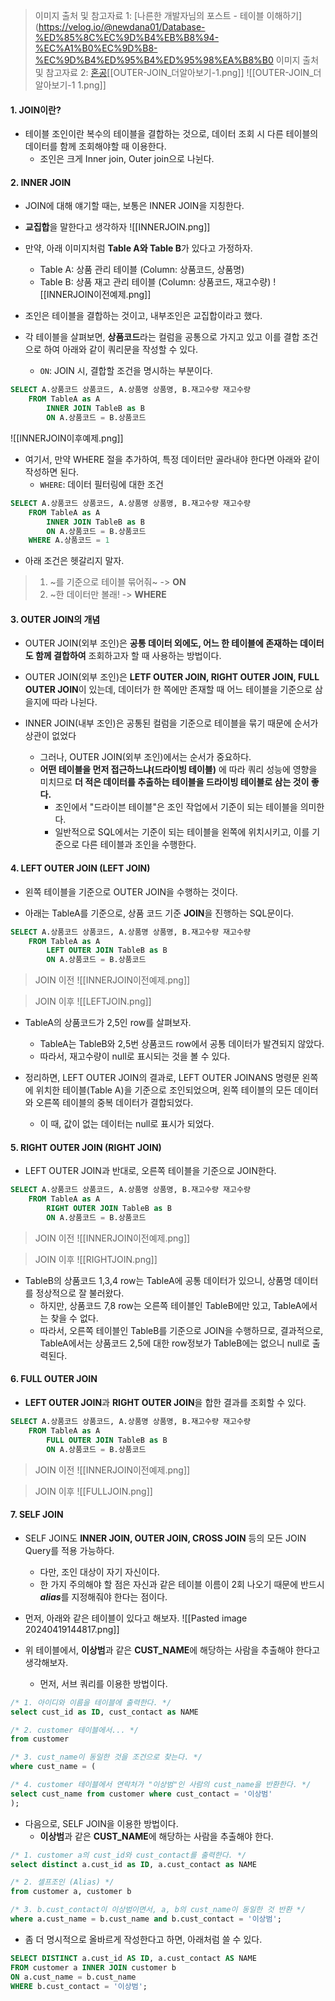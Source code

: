 > 이미지 출처 및 참고자료 1: [나른한 개발자님의 포스트 - 테이블 이해하기](https://velog.io/@newdana01/Database-%ED%85%8C%EC%9D%B4%EB%B8%94-%EC%A1%B0%EC%9D%B8-%EC%9D%B4%ED%95%B4%ED%95%98%EA%B8%B0
> 이미지 출처 및 참고자료 2: [혼공](https://hongong.hanbit.co.kr/sql-%EA%B8%B0%EB%B3%B8-%EB%AC%B8%EB%B2%95-joininner-outer-cross-self-join/)[[OUTER-JOIN_더알아보기-1.png]]
![[OUTER-JOIN_더알아보기-1 1.png]]

#### 1. JOIN이란?

- 테이블 조인이란 복수의 테이블을 결합하는 것으로, 데이터 조회 시 다른 테이블의 데이터를 함께 조회해야할 때 이용한다.
	- 조인은 크게 Inner join, Outer join으로 나뉜다.


#### 2. INNER JOIN

- JOIN에 대해 얘기할 때는, 보통은 INNER JOIN을 지칭한다.
- **교집합**을 말한다고 생각하자
![[INNERJOIN.png]]

- 만약, 아래 이미지처럼 **Table A와 Table B**가 있다고 가정하자.
	- Table A: 상품 관리 테이블 (Column: 상품코드, 상품명)
	- Table B: 상품 재고 관리 테이블 (Column: 상품코드, 재고수량)
![[INNERJOIN이전예제.png]]
- 조인은 테이블을 결합하는 것이고, 내부조인은 교집합이라고 했다. 
- 각 테이블을 살펴보면, **상품코드**라는 컬럼을 공통으로 가지고 있고 이를 결합 조건으로 하여 아래와 같이 쿼리문을 작성할 수 있다.
	- `ON`: JOIN 시, 결합할 조건을 명시하는 부분이다.
```sql
SELECT A.상품코드 상품코드, A.상품명 상품명, B.재고수량 재고수량
	FROM TableA as A 
    	INNER JOIN TableB as B
    	ON A.상품코드 = B.상품코드
```
![[INNERJOIN이후예제.png]]

- 여기서, 만약 WHERE 절을 추가하여, 특정 데이터만 골라내야 한다면 아래와 같이 작성하면 된다.
	- `WHERE`: 데이터 필터링에 대한 조건
```sql
SELECT A.상품코드 상품코드, A.상품명 상품명, B.재고수량 재고수량 
	FROM TableA as A       
    	INNER JOIN TableB as B   
    	ON A.상품코드 = B.상품코드
    WHERE A.상품코드 = 1 
```

- 아래 조건은 헷갈리지 말자.
> 1. ~를 기준으로 테이블 묶어줘~ -> **ON**
> 2. ~한 데이터만 볼래! -> **WHERE**


#### 3. OUTER JOIN의 개념

- OUTER JOIN(외부 조인)은 **공통 데이터 외에도, 어느 한 테이블에 존재하는 데이터도 함께 결합하여** 조회하고자 할 때 사용하는 방법이다.
- OUTER JOIN(외부 조인)은 **LETF OUTER JOIN, RIGHT OUTER JOIN, FULL OUTER JOIN**이 있는데, 데이터가 한 쪽에만 존재할 때 어느 테이블을 기준으로 삼을지에 따라 나뉜다.

- INNER JOIN(내부 조인)은 공통된 컬럼을 기준으로 테이블을 묶기 때문에 순서가 상관이 없었다
	- 그러나, OUTER JOIN(외부 조인)에서는 순서가 중요하다.
	- **어떤 테이블을 먼저 접근하느냐(드라이빙 테이블)** 에 따라 쿼리 성능에 영향을 미치므로 **더 적은 데이터를 추출하는 테이블을 드라이빙 테이블로 삼는 것이 좋다.**
		- 조인에서 "드라이븐 테이블"은 조인 작업에서 기준이 되는 테이블을 의미한다.
		- 일반적으로 SQL에서는 기준이 되는 테이블을 왼쪽에 위치시키고, 이를 기준으로 다른 테이블과 조인을 수행한다.


#### 4. LEFT OUTER JOIN (LEFT JOIN)

- 왼쪽 테이블을 기준으로 OUTER JOIN을 수행하는 것이다.

- 아래는 TableA를 기준으로, 상품 코드 기준 **JOIN**을 진행하는 SQL문이다.
```sql
SELECT A.상품코드 상품코드, A.상품명 상품명, B.재고수량 재고수량 
	FROM TableA as A       
    	LEFT OUTER JOIN TableB as B   
    	ON A.상품코드 = B.상품코드
```

> JOIN 이전
![[INNERJOIN이전예제.png]]

> JOIN 이후
![[LEFTJOIN.png]]

- TableA의 상품코드가 2,5인 row를 살펴보자.
	- TableA는 TableB와 2,5번 상품코드 row에서 공통 데이터가 발견되지 않았다.
	- 따라서, 재고수량이 null로 표시되는 것을 볼 수 있다.

- 정리하면, LEFT OUTER JOIN의 결과로, LEFT OUTER JOINANS 명령문 왼쪽에 위치한 테이블(Table A)을 기준으로 조인되었으며, 왼쪽 테이블의 모든 데이터와 오른쪽 테이블의 중복 데이터가 결합되었다.
	- 이 때, 값이 없는 데이터는 null로 표시가 되었다.


#### 5. RIGHT OUTER JOIN (RIGHT JOIN)

- LEFT OUTER JOIN과 반대로, 오른쪽 테이블을 기준으로 JOIN한다.
```sql
SELECT A.상품코드 상품코드, A.상품명 상품명, B.재고수량 재고수량 
	FROM TableA as A       
    	RIGHT OUTER JOIN TableB as B   
    	ON A.상품코드 = B.상품코드
```

> JOIN 이전
![[INNERJOIN이전예제.png]]

> JOIN 이후
![[RIGHTJOIN.png]]
- TableB의 상품코드 1,3,4 row는 TableA에 공통 데이터가 있으니, 상품명 데이터를 정상적으로 잘 불러왔다.
	- 하지만, 상품코드 7,8 row는 오른쪽 테이블인 TableB에만 있고, TableA에서는 찾을 수 없다.
	- 따라서, 오른쪽 테이블인 TableB를 기준으로 JOIN을 수행하므로, 결과적으로, TableA에서는 상품코드 2,5에 대한 row정보가 TableB에는 없으니 null로 출력된다.


#### 6. FULL OUTER JOIN

- **LEFT OUTER JOIN**과 **RIGHT OUTER JOIN**을 합한 결과를 조회할 수 있다.
```sql
SELECT A.상품코드 상품코드, A.상품명 상품명, B.재고수량 재고수량 
	FROM TableA as A       
    	FULL OUTER JOIN TableB as B   
    	ON A.상품코드 = B.상품코드
```

> JOIN 이전
![[INNERJOIN이전예제.png]]

> JOIN 이후
![[FULLJOIN.png]]


#### 7. SELF JOIN

- SELF JOIN도 **INNER JOIN, OUTER JOIN, CROSS JOIN** 등의 모든 JOIN Query를 적용 가능하다. 
	- 다만, 조인 대상이 자기 자신이다.
	- 한 가지 주의해야 할 점은 자신과 같은 테이블 이름이 2회 나오기 때문에 반드시 ***alias***를 지정해줘야 한다는 점이다.

- 먼저, 아래와 같은 테이블이 있다고 해보자.
 ![[Pasted image 20240419144817.png]]

- 위 테이블에서, **이상범**과 같은 **CUST_NAME**에 해당하는 사람을 추출해야 한다고 생각해보자.
	- 먼저, 서브 쿼리를 이용한 방법이다.

```sql
/* 1. 아이디와 이름을 테이블에 출력한다. */
select cust_id as ID, cust_contact as NAME 

/* 2. customer 테이블에서... */
from customer

/* 3. cust_name이 동일한 것을 조건으로 찾는다. */
where cust_name = ( 

/* 4. customer 테이블에서 연락처가 "이상범"인 사람의 cust_name을 반환한다. */
select cust_name from customer where cust_contact = '이상범' 
);

```

- 다음으로, SELF JOIN을 이용한 방법이다.
	- **이상범**과 같은 **CUST_NAME**에 해당하는 사람을 추출해야 한다.
```sql
/* 1. customer a의 cust_id와 cust_contact를 출력한다. */ 
select distinct a.cust_id as ID, a.cust_contact as NAME 

/* 2. 셀프조인 (Alias) */ 
from customer a, customer b 

/* 3. b.cust_contact이 이상범이면서, a, b의 cust_name이 동일한 것 반환 */ 
where a.cust_name = b.cust_name and b.cust_contact = '이상범';
```

- 좀 더 명시적으로 올바르게 작성한다고 하면, 아래처럼 쓸 수 있다.
```sql
SELECT DISTINCT a.cust_id AS ID, a.cust_contact AS NAME 
FROM customer a INNER JOIN customer b 
ON a.cust_name = b.cust_name 
WHERE b.cust_contact = '이상범';
```
